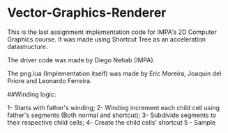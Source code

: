 # Vector-Graphics-Renderer
This is the last assignment implementation code for IMPA's 2D Computer Graphics course. It was made using Shortcut Tree as an acceleration datastructure.

The driver code was made by Diego Nehab (IMPA).

The png.lua (Implementation itself) was made by Eric Moreira, Joaquin del Priore and Leonardo Ferreira.

##Winding logic:

1- Starts with father's winding;
2- Winding increment each child cell using father's segments (Both normal and shortcut);
3- Subdivide segments to their respective child cells;
4- Create the child cells' shortcut
5 - Sample

